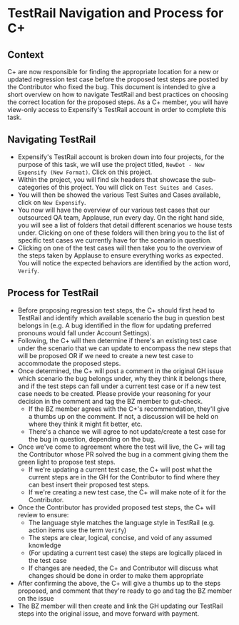 # TestRail Navigation and Process for C+

## Context
C+ are now responsible for finding the appropriate location for a new or updated regression test case before the proposed test steps are posted by the Contributor who fixed the bug. This document is intended to give a short overview on how to navigate TestRail and best practices on choosing the correct location for the proposed steps. 
As a C+ member, you will have view-only access to Expensify's TestRail account in order to complete this task.     

## Navigating TestRail
- Expensify's TestRail account is broken down into four projects, for the purpose of this task, we will use the project titled, `NewDot - New Expensify (New Format)`. Click on this project. 
- Within the project, you will find six headers that showcase the sub-categories of this project. You will click on `Test Suites and Cases`.
- You will then be showed the various Test Suites and Cases available, click on `New Expensify`.
- You now will have the overview of our various test cases that our outsourced QA team, Applause, run every day. On the right hand side, you will see a list of folders that detail different scenarios we house tests under. Clicking on one of these folders will then bring you to the list of specific test cases we currently have for the scenario in question. 
- Clicking on one of the test cases will then take you to the overview of the steps taken by Applause to ensure everything works as expected. You will notice the expected behaviors are identified by the action word, `Verify`. 

## Process for TestRail
- Before proposing regression test steps, the C+ should first head to TestRail and identify which available scenario the bug in question best belongs in (e.g. A bug identified in the flow for updating preferred pronouns would fall under Account Settings). 
- Following, the C+ will then determine if there's an existing test case under the scenario that we can update to encompass the new steps that will be proposed OR if we need to create a new test case to accommodate the proposed steps.
- Once determined, the C+ will post a comment in the original GH issue which scenario the bug belongs under, why they think it belongs there, and if the test steps can fall under a current test case or if a new test case needs to be created. Please provide your reasoning for your decision in the comment and tag the BZ member to gut-check.
  - If the BZ member agrees with the C+'s recommendation, they'll give a thumbs up on the comment. If not, a discussion will be held on where they think it might fit better, etc.
  - There's a chance we will agree to not update/create a test case for the bug in question, depending on the bug. 
- Once we've come to agreement where the test will live, the C+ will tag the Contributor whose PR solved the bug in a comment giving them the green light to propose test steps.
  - If we're updating a current test case, the C+ will post what the current steps are in the GH for the Contributor to find where they can best insert their proposed test steps.
  - If we're creating a new test case, the C+ will make note of it for the Contributor.
- Once the Contributor has provided proposed test steps, the C+ will review to ensure:
  - The language style matches the language style in TestRail (e.g. action items use the term `Verify`)
  - The steps are clear, logical, concise, and void of any assumed knowledge
  - (For updating a current test case) the steps are logically placed in the test case
  - If changes are needed, the C+ and Contributor will discuss what changes should be done in order to make them appropriate
- After confirming the above, the C+ will give a thumbs up to the steps proposed, and comment that they're ready to go and tag the BZ member on the issue
- The BZ member will then create and link the GH updating our TestRail steps into the original issue, and move forward with payment.
 
